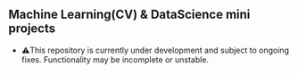 ## Machine Learning(CV) & DataScience mini projects
 - ⚠️This repository is currently under development and subject to ongoing fixes. 
     Functionality may be incomplete or unstable.

